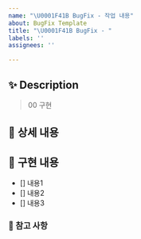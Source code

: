 ```yaml
---
name: "\U0001F41B BugFix - 작업 내용"
about: BugFix Template
title: "\U0001F41B BugFix - "
labels: ''
assignees: ''

---
```


## ✨ Description
> 00 구현

## 📝 상세 내용

## 📌 구현 내용

- [] 내용1
- [] 내용2
- [] 내용3

### 🔎 참고 사항
